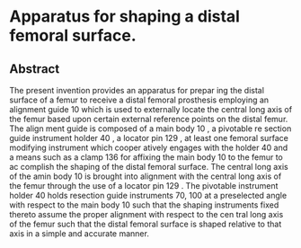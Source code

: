 # Apparatus for shaping a distal femoral surface.

## Abstract
The present invention provides an apparatus for prepar ing the distal surface of a femur to receive a distal femoral prosthesis employing an alignment guide 10 which is used to externally locate the central long axis of the femur based upon certain external reference points on the distal femur. The align ment guide is composed of a main body 10 , a pivotable re section guide instrument holder 40 , a locator pin 129 , at least one femoral surface modifying instrument which cooper atively engages with the holder 40 and a means such as a clamp 136 for affixing the main body 10 to the femur to ac complish the shaping of the distal femoral surface. The central long axis of the amin body 10 is brought into alignment with the central long axis of the femur through the use of a locator pin 129 . The pivotable instrument holder 40 holds resection guide instruments 70, 100 at a preselected angle with respect to the main body 10 such that the shaping instruments fixed thereto assume the proper alignment with respect to the cen tral long axis of the femur such that the distal femoral surface is shaped relative to that axis in a simple and accurate manner.